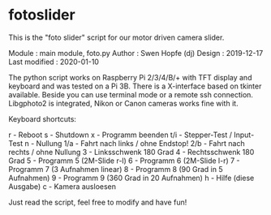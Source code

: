 # fotoslider

This is the "foto slider" script for our motor driven camera slider. 

Module        : main module, foto.py
Author        : Swen Hopfe (dj)
Design        : 2019-12-17
Last modified : 2020-01-10

The python script works on Raspberry Pi 2/3/4/B/+ with TFT display and keyboard and was tested on a Pi 3B. There is a X-interface based on tkinter available. Beside you can use terminal mode or a remote ssh connection. Libgphoto2 is integrated, Nikon or Canon cameras works fine with it.    

Keyboard shortcuts:

r   -  Reboot
s   -  Shutdown
x   -  Programm beenden
t/i -  Stepper-Test / Input-Test
n   -  Nullung
1/a -  Fahrt nach links / ohne Endstop!
2/b -  Fahrt nach rechts / ohne Nullung
3   -  Linksschwenk 180 Grad
4   -  Rechtsschwenk 180 Grad
5   -  Programm 5 (2M-Slide r-l)
6   -  Programm 6 (2M-Slide l-r)
7   -  Programm 7 (3 Aufnahmen linear)
8   -  Programm 8 (90 Grad in 5 Aufnahmen)
9   -  Programm 9 (360 Grad in 20 Aufnahmen)
h   -  Hilfe (diese Ausgabe)
c   -  Kamera ausloesen

Just read the script, feel free to modify and have fun!
